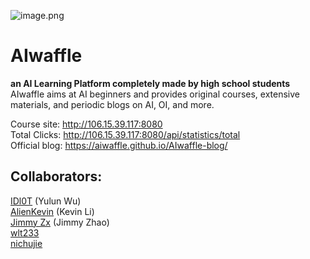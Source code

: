![image.png](https://i.loli.net/2020/03/06/GbHBqouLYRN5r4M.png) 
# AIwaffle
**an AI Learning Platform completely made by high school students**  
AIwaffle aims at AI beginners and provides original courses, extensive materials, and periodic blogs on AI, OI, and more.

Course site: http://106.15.39.117:8080  
Total Clicks: http://106.15.39.117:8080/api/statistics/total  
Official blog: https://aiwaffle.github.io/AIwaffle-blog/

## Collaborators:
[IDl0T](https://github.com/IDl0T) (Yulun Wu)  
[AlienKevin](https://github.com/AlienKevin) (Kevin Li)  
[Jimmy Zx](https://github.com/jimmy-zx) (Jimmy Zhao)  
[wlt233](https://github.com/wlt233)  
[nichujie](https://github.com/nichujie)  
